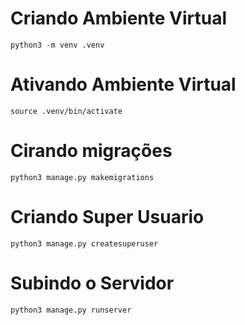 # Criando Ambiente Virtual
```shell
python3 -m venv .venv 
```
# Ativando Ambiente Virtual
```shell
source .venv/bin/activate
```
# Cirando migrações
```shell
python3 manage.py makemigrations 
```
# Criando Super Usuario
```shell
python3 manage.py createsuperuser
```
# Subindo o Servidor
```shell
python3 manage.py runserver
```